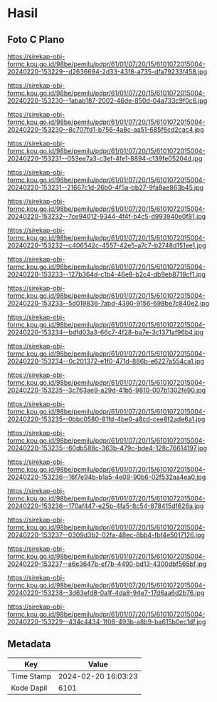 # Hasil

## Foto C Plano

https://sirekap-obj-formc.kpu.go.id/98be/pemilu/pdpr/61/01/07/20/15/6101072015004-20240220-153229--d2636694-2d33-43f8-a735-dfa79233f458.jpg

https://sirekap-obj-formc.kpu.go.id/98be/pemilu/pdpr/61/01/07/20/15/6101072015004-20240220-153230--1abab187-2002-46de-850d-04a733c9f0c6.jpg

https://sirekap-obj-formc.kpu.go.id/98be/pemilu/pdpr/61/01/07/20/15/6101072015004-20240220-153230--8c707fd1-b756-4a8c-aa51-685f6cd2cac4.jpg

https://sirekap-obj-formc.kpu.go.id/98be/pemilu/pdpr/61/01/07/20/15/6101072015004-20240220-153231--053ee7a3-c3ef-4fe1-8894-c139fe05204d.jpg

https://sirekap-obj-formc.kpu.go.id/98be/pemilu/pdpr/61/01/07/20/15/6101072015004-20240220-153231--21667c1d-26b0-4f5a-bb27-9fa8ae863b45.jpg

https://sirekap-obj-formc.kpu.go.id/98be/pemilu/pdpr/61/01/07/20/15/6101072015004-20240220-153232--7ce94012-9344-4f4f-b4c5-d993940e0f81.jpg

https://sirekap-obj-formc.kpu.go.id/98be/pemilu/pdpr/61/01/07/20/15/6101072015004-20240220-153232--c406542c-4557-42e5-a7c7-b2748d151ee1.jpg

https://sirekap-obj-formc.kpu.go.id/98be/pemilu/pdpr/61/01/07/20/15/6101072015004-20240220-153233--127b364d-c1b4-46e8-b2c4-db9eb8719cf1.jpg

https://sirekap-obj-formc.kpu.go.id/98be/pemilu/pdpr/61/01/07/20/15/6101072015004-20240220-153233--5d019836-7abd-4390-9156-698be7c840e2.jpg

https://sirekap-obj-formc.kpu.go.id/98be/pemilu/pdpr/61/01/07/20/15/6101072015004-20240220-153234--bdfd03a3-66c7-4f28-ba7e-3c1371af96b4.jpg

https://sirekap-obj-formc.kpu.go.id/98be/pemilu/pdpr/61/01/07/20/15/6101072015004-20240220-153234--0c201372-e1f0-471d-886b-e6227a554ca1.jpg

https://sirekap-obj-formc.kpu.go.id/98be/pemilu/pdpr/61/01/07/20/15/6101072015004-20240220-153235--3c763ae9-a29d-41b5-9810-007b1302fe90.jpg

https://sirekap-obj-formc.kpu.go.id/98be/pemilu/pdpr/61/01/07/20/15/6101072015004-20240220-153235--0bbc0580-81fd-4be0-a8cd-cee8f2ade6a1.jpg

https://sirekap-obj-formc.kpu.go.id/98be/pemilu/pdpr/61/01/07/20/15/6101072015004-20240220-153235--60db588c-363b-479c-bde4-128c76614197.jpg

https://sirekap-obj-formc.kpu.go.id/98be/pemilu/pdpr/61/01/07/20/15/6101072015004-20240220-153236--16f7e94b-b1a5-4e09-90b6-02f532aa4ea0.jpg

https://sirekap-obj-formc.kpu.go.id/98be/pemilu/pdpr/61/01/07/20/15/6101072015004-20240220-153236--170af447-e25b-4fa5-8c54-878415df626a.jpg

https://sirekap-obj-formc.kpu.go.id/98be/pemilu/pdpr/61/01/07/20/15/6101072015004-20240220-153237--0309d3b2-02fa-48ec-8bb4-fbf4e5017126.jpg

https://sirekap-obj-formc.kpu.go.id/98be/pemilu/pdpr/61/01/07/20/15/6101072015004-20240220-153237--a6e3647b-ef7b-4490-bd13-4300dbf565bf.jpg

https://sirekap-obj-formc.kpu.go.id/98be/pemilu/pdpr/61/01/07/20/15/6101072015004-20240220-153238--3d63efd8-0a1f-4da8-94e7-17d6aa6d2b76.jpg

https://sirekap-obj-formc.kpu.go.id/98be/pemilu/pdpr/61/01/07/20/15/6101072015004-20240220-153229--434c4434-1f08-493b-a8b9-ba615b0ec1df.jpg


## Metadata

| Key        | Value               |
| ---------- | ------------------- |
| Time Stamp | 2024-02-20 16:03:23 |
| Kode Dapil | 6101                |



